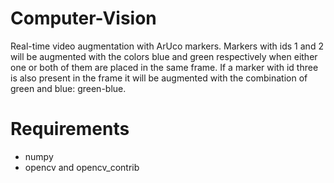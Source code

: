 # Computer-Vision
Real-time video augmentation with ArUco markers. Markers with ids 1 and 2 will be augmented with the colors
blue and green respectively when either one or both of them are placed in the same frame. If a marker with
id three is also present in the frame it will be augmented with the combination of green and blue: green-blue.

# Requirements
- numpy
- opencv and opencv_contrib


